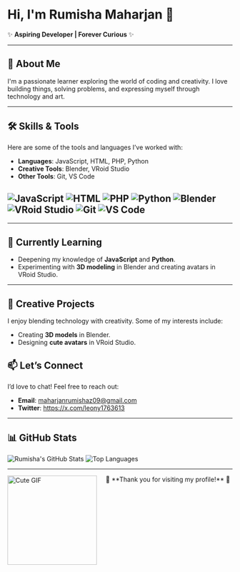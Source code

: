 # Hi, I'm Rumisha Maharjan 🌸

✨ **Aspiring Developer | Forever Curious** ✨

---

## 🌸 **About Me**
I'm a passionate learner exploring the world of coding and creativity. I love building things, solving problems, and expressing myself through technology and art.

---

## 🛠️ **Skills & Tools**
Here are some of the tools and languages I’ve worked with:

- **Languages**: JavaScript, HTML, PHP, Python
- **Creative Tools**: Blender, VRoid Studio
- **Other Tools**: Git, VS Code
 
![JavaScript](https://img.shields.io/badge/JavaScript-F7DF1E?style=for-the-badge&logo=javascript&logoColor=black)
![HTML](https://img.shields.io/badge/HTML-E34F26?style=for-the-badge&logo=html5&logoColor=white)
![PHP](https://img.shields.io/badge/PHP-777BB4?style=for-the-badge&logo=php&logoColor=white)
![Python](https://img.shields.io/badge/Python-3776AB?style=for-the-badge&logo=python&logoColor=white)
![Blender](https://img.shields.io/badge/Blender-F5792A?style=for-the-badge&logo=blender&logoColor=white)
![VRoid Studio](https://img.shields.io/badge/VRoid_Studio-FF66AA?style=for-the-badge&logo=vroid&logoColor=white)
![Git](https://img.shields.io/badge/Git-F05032?style=for-the-badge&logo=git&logoColor=white)
![VS Code](https://img.shields.io/badge/VS_Code-007ACC?style=for-the-badge&logo=visual-studio-code&logoColor=white)
---

---

## 🌱 **Currently Learning**
- Deepening my knowledge of **JavaScript** and **Python**.
- Experimenting with **3D modeling** in Blender and creating avatars in VRoid Studio.

---                                                                                                

## 🎨 **Creative Projects**
I enjoy blending technology with creativity. Some of my interests include:
- Creating **3D models** in Blender.
- Designing **cute avatars** in VRoid Studio.

## 📫 **Let’s Connect**
I’d love to chat! Feel free to reach out:

- **Email**: maharjanrumishaz09@gmail.com
- **Twitter**: https://x.com/leony1763613

---

## 📊 **GitHub Stats**
![Rumisha's GitHub Stats](https://github-readme-stats.vercel.app/api?username=WrenBlossom&show_icons=true&theme=pink&hide_border=true)
![Top Languages](https://github-readme-stats.vercel.app/api/top-langs/?username=WrenBlossom&layout=compact&theme=pink&hide_border=true)

---
<img src="https://www.icegif.com/wp-content/uploads/2023/05/icegif-190.gif" alt="Cute GIF" width="200" style="float: left; margin-right: 20px;">
🌸 **Thank you for visiting my profile!** 🌸
